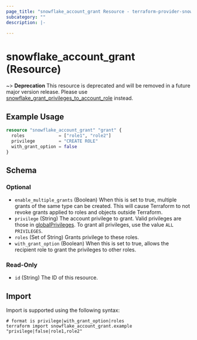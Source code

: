 ```yaml
---
page_title: "snowflake_account_grant Resource - terraform-provider-snowflake"
subcategory: ""
description: |-
  
---
```


# snowflake_account_grant (Resource)

~> **Deprecation** This resource is deprecated and will be removed in a future major version release. Please use [snowflake_grant_privileges_to_account_role](./grant_privileges_to_account_role) instead. <deprecation>

## Example Usage

```terraform
resource "snowflake_account_grant" "grant" {
  roles             = ["role1", "role2"]
  privilege         = "CREATE ROLE"
  with_grant_option = false
}
```

<!-- schema generated by tfplugindocs -->
## Schema

### Optional

- `enable_multiple_grants` (Boolean) When this is set to true, multiple grants of the same type can be created. This will cause Terraform to not revoke grants applied to roles and objects outside Terraform.
- `privilege` (String) The account privilege to grant. Valid privileges are those in [globalPrivileges](https://docs.snowflake.com/en/sql-reference/sql/grant-privilege.html). To grant all privileges, use the value `ALL PRIVILEGES`.
- `roles` (Set of String) Grants privilege to these roles.
- `with_grant_option` (Boolean) When this is set to true, allows the recipient role to grant the privileges to other roles.

### Read-Only

- `id` (String) The ID of this resource.

## Import

Import is supported using the following syntax:

```shell
# format is privilege|with_grant_option|roles
terraform import snowflake_account_grant.example "privilege|false|role1,role2"
```
